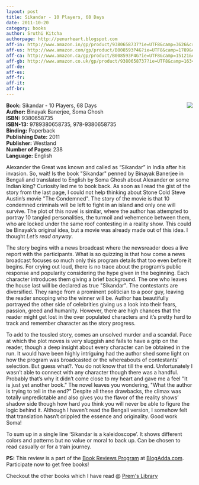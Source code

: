 ```yaml
---
layout: post
title: Sikandar - 10 Players, 68 Days
date: 2011-10-20
category: books
author: Sruthi Kitcha
authorpage: http://penurheart.blogspot.com
aff-in: http://www.amazon.in/gp/product/9380658737?ie=UTF8&camp=3626&creativeASIN=9380658737&linkCode=xm2&tag=smileprem-in-21
aff-us: http://www.amazon.com/gp/product/B008593P4G?ie=UTF8&camp=1789&creativeASIN=B008593P4G&linkCode=xm2&tag=smileprem-us-20
aff-ca: http://www.amazon.ca/gp/product/B008593P4G?ie=UTF8&camp=15121&creativeASIN=B008593P4G&linkCode=xm2&tag=smileprem-ca-20
aff-gb: http://www.amazon.co.uk/gp/product/9380658737?ie=UTF8&camp=1634&creativeASIN=9380658737&linkCode=xm2&tag=smileprem-gb-21
aff-de: 
aff-es: 
aff-fr: 
aff-it: 
aff-br: 
---
```


<img style="clear: right; float: right; margin-bottom: 1em; margin-left: 1em;" 
src="{{site.img-url}}/sikandar-10-players-68-days-binayak-banarjee-soma-ghosh.jpg"/>
**Book:** Sikandar - 10 Players, 68 Days  
**Author:** Binayak Banerjee, Soma Ghosh  
**ISBN:** 9380658735  
**ISBN-13:** 9789380658735, 978-9380658735  
**Binding:** Paperback  
**Publishing Date:** 2011  
**Publisher:** Westland  
**Number of Pages:** 238  
**Language:** English  
  
Alexander the Great was known and called as “Sikandar” in India after his invasion. So, wait! Is the book "Sikandar" penned by Binayak Banerjee in Bengali and translated to English by Soma Ghosh about Alexander or some Indian king? Curiosity led me to book back. As soon as I read the gist of the story from the last page, I could not help thinking about Stone Cold Steve Austin’s movie "The Condemned". The story of the movie is that 10 condemned criminals will be left to fight in an island and only one will survive. The plot of this novel is similar, where the author has attempted to portray 10 tangled personalities, the turmoil and vehemence between them, who are locked under the same roof contesting in a reality show. This could be Binayak’s original idea, but a movie was already made out of this idea. I thought *Let’s read anyway*.  
  
The story begins with a news broadcast where the newsreader does a live report with the participants. What is so quizzing is that how come a news broadcast focuses so much only this program details that too even before it begins. For crying out loud, there is no trace about the program’s public response and popularity considering the hype given in the beginning. Each character introduces them giving a brief background. The one who leaves the house last will be declared as true "Sikandar". The contestants are diversified. They range from a prominent politician to a poor guy, leaving the reader snooping who the winner will be. Author has beautifully portrayed the other side of celebrities giving us a look into their fears, passion, greed and humanity. However, there are high chances that the reader might get lost in the over populated characters and it’s pretty hard to track and remember character as the story progress.  
  
To add to the tousled story, comes an unsolved murder and a scandal. Pace at which the plot moves is very sluggish and fails to have a grip on the reader, though a deep insight about every character can be obtained in the run. It would have been highly intriguing had the author shed some light on how the program was broadcasted or the whereabouts of contestants’ selection. But guess what?. You do not know that till the end. Unfortunately I wasn’t able to connect with any character though there was a handful. Probably that’s why it didn’t come close to my heart and gave me a feel "It is just yet another book.” The novel leaves you wondering, "What the author is trying to tell in the end?" Despite all these drawbacks, the climax was totally unpredictable and also gives you the flavor of the reality shows’ shadow side though how hard you think you will never be able to figure the logic behind it. Although I haven’t read the Bengali version, I somehow felt that translation hasn’t crippled the essence and originality. Good work Soma!  
  
To sum up in a single line ‘Sikandar is a kaleidoscope’. It shows different colors and patterns but no value or moral to back up. Can be chosen to read casually or for a train journey.  
  
**PS:** This review is a part of the [Book Reviews Program](http://blog.blogadda.com/2011/05/04/indian-bloggers-book-reviews) at [BlogAdda.com](http://www.blogadda.com/). Participate now to get free books!  

Checkout the other books which I have read @ [Prem's Library]({{site.url}}/category/books/)  
